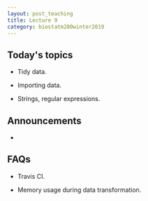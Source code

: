 ```yaml
---
layout: post_teaching
title: Lecture 9
category: biostatm280winter2019
---
```


## Today's topics

* Tidy data.

* Importing data.

* Strings, regular expressions.

## Announcements

* 

## FAQs

* Travis CI.

* Memory usage during data transformation. 




